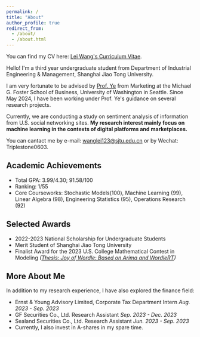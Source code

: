 ```yaml
---
permalink: /
title: "About"
author_profile: true
redirect_from: 
  - /about/
  - /about.html
---
```


You can find my CV here: [Lei Wang's Curriculum Vitae](../files/CV_Lei.pdf).

Hello! I'm a third year undergraduate student from Department of Industrial Engineering & Management, Shanghai Jiao Tong University. 

I am very fortunate to be advised by [Prof. Ye](https://zikunye.com/) from Marketing at the Michael G. Foster School of Business, University of Washington in Seattle. Since May 2024, I have been working under Prof. Ye's guidance on several research projects. 

Currently, we are conducting a study on sentiment analysis of information from U.S. social networking sites. **My research interest mainly focus on machine learning in the contexts of digital platforms and marketplaces.**


<!-- I will be applying for master's and Ph.D. programs in Operations Management (OM) and Operations Research (OR) in the U.S. for the Fall 2025. -->

You can cantact me by e-mail: wanglei123@sjtu.edu.cn or by Wechat: Triplestone0603.

Academic Achievements
------
* Total GPA: 3.99/4.30; 91.58/100
* Ranking: 1/55
* Core Courseworks: Stochastic Models(100), Machine Learning (99), Linear Algebra (98), Engineering Statistics (95), Operations Research (92) 

Selected Awards
------
* 2022-2023 National Scholarship for Undergraduate Students
* Merit Student of Shanghai Jiao Tong University
* Finalist Award for the 2023 U.S. College Mathematical Contest in Modeling _([Thesis: Joy of Wordle: Based on Arima and WordleRT](../files/2312998.pdf))_

More About Me
------
In addition to my research experience, I have also explored the finance field: 
* Ernst & Young Advisory Limited, Corporate Tax Department Intern                                                   _Aug. 2023 - Sep. 2023_
* GF Securities Co., Ltd.   Research Assistant                                                  _Sep. 2023 - Dec. 2023_
* Sealand Securities Co., Ltd. Research Assistant                                             _Jun. 2023 - Sep. 2023_
* Currently, I also invest in A-shares in my spare time.
